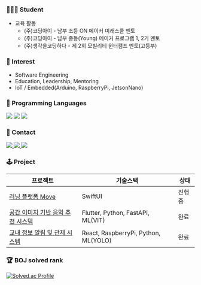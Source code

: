 ### 👨🏻‍🎓 Student
- 교육 활동
  - (주)코딩아이 - 남부 초등 ON 메이커 미래스쿨 멘토
  - (주)코딩아이 - 남부 중등(Young) 메이커 프로그램 1, 2기 멘토
  - (주)생각을코딩하다 - 제 2회 모빌리티 윈터캠프 멘토(고등부) 
### 🧐 Interest
- Software Engineering
- Education, Leadership, Mentoring
- IoT / Embedded(Arduino, RaspberryPi, JetsonNano)

<h3 align>🐥 Programming Languages</h3>
<div align=center>
</div>
<div align>
	<img src="https://img.shields.io/badge/C-00599C?style=for-the-badge&logo=c&logoColor=white" />
	<img src="https://img.shields.io/badge/Python-3776AB?style=for-the-badge&logo=python&logoColor=white" />
	<img src="https://img.shields.io/badge/Swift-FA7343?style=for-the-badge&logo=swift&logoColor=white" />
</div>

<h3 align>🫰 Contact</h3>
<div align>
  <a href="https://mail.google.com/mail/?view=cm&amp;fs=1&amp;to=mutopia82@gmail.com" target="_blank"">
    <img
      src="https://img.shields.io/badge/Gmail-D14836?style=for-the-badge&logo=gmail&logoColor=white"/>
  </a>
  <a href="https://muchankim.notion.site/MOOLAB-62bfbb2a92894229899505128752c500?pvs=4">
    <img
      src="https://img.shields.io/badge/Notion-000000?style=for-the-badge&logo=notion&logoColor=white"/>
  </a>
  <a href="https://www.facebook.com/profile.php?id=100006046778650">
    <img
      src="https://img.shields.io/badge/Facebook-1877F2?style=for-the-badge&logo=facebook&logoColor=white"/>
  </a>
</div>

### 🕹️ Project
|프로젝트|기술스택|상태|
| --------------------------------------- | ------------------------------------- | ------------------------------------- |
[러닝 플랫폼 Move](https://github.com/Apple-Foundtaion-4th-Move/MoveApp) | SwiftUI | 진행중 
[공간 이미지 기반 음악 추천 시스템](https://github.com/MuchanKim/Coconut) | Flutter, Python, FastAPI, ML(VIT) | 완료
[교내 정보 알림 및 관제 시스템](https://github.com/MuchanKim/2023-DCUIN) | React, RaspberryPi, Python, ML(YOLO) | 완료

<h3 align>🏆 BOJ solved rank </h3>
<div align>
	
[![Solved.ac Profile](http://mazassumnida.wtf/api/v2/generate_badge?boj=mckimbiz)](https://solved.ac/mckimbiz)
</div>
<br>
